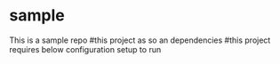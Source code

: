 # sample
This is a sample repo
#this project as so an dependencies
#this project requires below configuration setup to run
